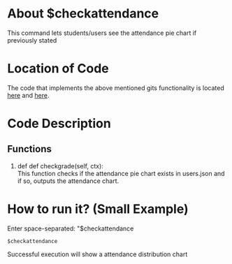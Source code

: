 # About $checkattendance
This command lets students/users see the attendance pie chart if previously stated

# Location of Code
The code that implements the above mentioned gits functionality is located [here](https://github.com/chandur626/ClassMateBot/blob/main/bot.py) and [here](https://github.com/chandur626/ClassMateBot/blob/main/cogs/charts.py).

# Code Description
## Functions

1. def def checkgrade(self, ctx): <br>
This function checks if the attendance pie chart exists in users.json and if so, outputs the attendance chart. 

# How to run it? (Small Example)
Enter space-separated: "$checkattendance
```
$checkattendance
```
Successful execution will show a attendance distribution chart

